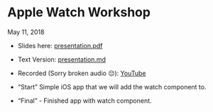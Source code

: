 # Apple Watch Workshop
May 11, 2018

* Slides here: [presentation.pdf](presentation.pdf)
* Text Version: [presentation.md](presentation.md)
* Recorded (Sorry broken audio 😔): [YouTube](https://www.youtube.com/watch?v=0-eby9TGdOs)

* “Start” Simple iOS app that we will add the watch component to.
* “Final” - Finished app with watch component.
